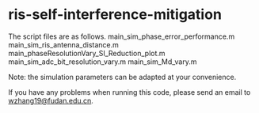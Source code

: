# ris-self-interference-mitigation
The script files are as follows.
main_sim_phase_error_performance.m 
main_sim_ris_antenna_distance.m 
main_phaseResolutionVary_SI_Reduction_plot.m
main_sim_adc_bit_resolution_vary.m
main_sim_Md_vary.m

Note: the simulation parameters can be adapted at your convenience.

If you have any problems when running this code, please send an email to wzhang19@fudan.edu.cn.
